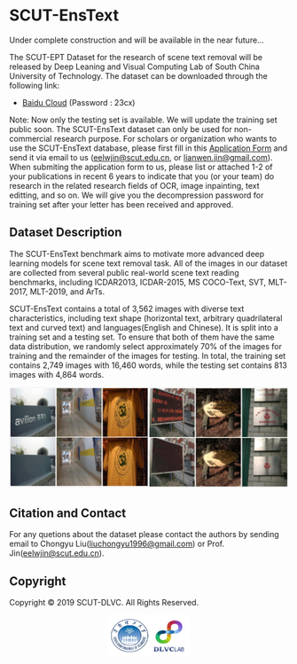 # SCUT-EnsText

Under complete construction and will be available in the near future...

The SCUT-EPT Dataset for the research of scene text removal will be released by Deep Leaning and Visual Computing Lab of South China University of Technology. The dataset can be downloaded through the following link:

- [Baidu Cloud](https://pan.baidu.com/s/1dRqQqLvOq21PV8G8PsA3dw) (Password : 23cx) 

Note: Now only the testing set is available. We will update the training set public soon. The SCUT-EnsText dataset can only be used for non-commercial research purpose. For scholars or organization who wants to use the SCUT-EnsText database, please first fill in this [Application Form](https://github.com/HCIILAB/SCUT-EnsText/blob/master/Application_Form/Application_Form_for_Using_SCUT-EnsText_2020.doc) and send it via email to us (eelwjin@scut.edu.cn, or lianwen.jin@gmail.com). When submiting the application form to us, please list or attached 1-2 of your publications in recent 6 years to indicate that you (or your team) do research in the related research fields of OCR, image inpainting, text editting, and so on.  We will give you the decompression password for training set after your letter has been received and approved.

## Dataset Description
The SCUT-EnsText benchmark aims to motivate more advanced deep learning models for scene text removal task. All of the images in our dataset are collected from several public real-world scene text reading benchmarks, including ICDAR2013, ICDAR-2015, MS COCO-Text, SVT, MLT-2017, MLT-2019, and ArTs.

SCUT-EnsText contains a total of 3,562 images with diverse text characteristics, including text shape (horizontal text, arbitrary quadrilateral text and curved text) and languages(English and Chinese). It is split into a training set and a testing set. To ensure that both of them have the same data distribution, we randomly select approximately 70% of the images for training and the remainder of the images for testing. In total, the training set contains 2,749 images with 16,460 words, while the testing set contains 813 images with 4,864 words.

![image](https://github.com/HCIILAB/SCUT-EnsText/blob/master/images/1.jpg)

## Citation and Contact

For any quetions about the dataset please contact the authors by sending email to Chongyu Liu([liuchongyu1996@gmail.com](mailto:liuchongyu1996@gmail.com)) or Prof. Jin([eelwjin@scut.edu.cn](mailto:eelwjin@scut.edu.cn)).

## Copyright

Copyright © 2019 SCUT-DLVC. All Rights Reserved.

<p align="center">
    <img src="./images/scut-dlvc.jpeg" alt="Sample"  width="150" height="75">
    <p align="center">
        <em></em>
    </p>
</p>

